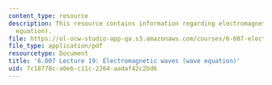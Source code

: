 ```yaml
---
content_type: resource
description: This resource contains information regarding electromagnetic waves (wave
  equation).
file: https://ol-ocw-studio-app-qa.s3.amazonaws.com/courses/6-007-electromagnetic-energy-from-motors-to-lasers-spring-2011/7c18778ca0e6c11c2264aadaf42c2bd6_MIT6_007S11_lec19.pdf
file_type: application/pdf
resourcetype: Document
title: '6.007 Lecture 19: Electromagnetic waves (wave equation)'
uid: 7c18778c-a0e6-c11c-2264-aadaf42c2bd6
---
```

